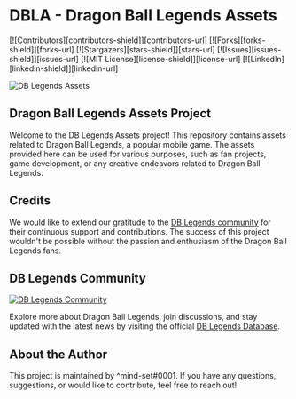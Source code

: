 # DBLA - Dragon Ball Legends Assets

[![Contributors][contributors-shield]][contributors-url]
[![Forks][forks-shield]][forks-url]
[![Stargazers][stars-shield]][stars-url]
[![Issues][issues-shield]][issues-url]
[![MIT License][license-shield]][license-url]
[![LinkedIn][linkedin-shield]][linkedin-url]

![DB Legends Assets](https://github.com/mindsetpro/DBLA/assets/138173273/9e7b01bf-b9d9-4374-b040-8dc3028e04bb)

## Dragon Ball Legends Assets Project

Welcome to the DB Legends Assets project! This repository contains assets related to Dragon Ball Legends, a popular mobile game. The assets provided here can be used for various purposes, such as fan projects, game development, or any creative endeavors related to Dragon Ball Legends.

## Credits

We would like to extend our gratitude to the [DB Legends community](https://dblegends.net) for their continuous support and contributions. The success of this project wouldn't be possible without the passion and enthusiasm of the Dragon Ball Legends fans.

## DB Legends Community

[![DB Legends Community](https://dblegends.net/assets/card_icons/BChaIco_0572_JanembaS_572.webp)](https://dblegends.net)

Explore more about Dragon Ball Legends, join discussions, and stay updated with the latest news by visiting the official [DB Legends Database](https://dblegends.net).

## About the Author

This project is maintained by ^mind-set#0001. If you have any questions, suggestions, or would like to contribute, feel free to reach out!

